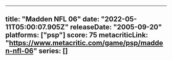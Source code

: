 
---
title: "Madden NFL 06"
date: "2022-05-11T05:00:07.905Z"
releaseDate: "2005-09-20"
platforms: ["psp"]
score: 75
metacriticLink: "https://www.metacritic.com/game/psp/madden-nfl-06"
series: []
---
